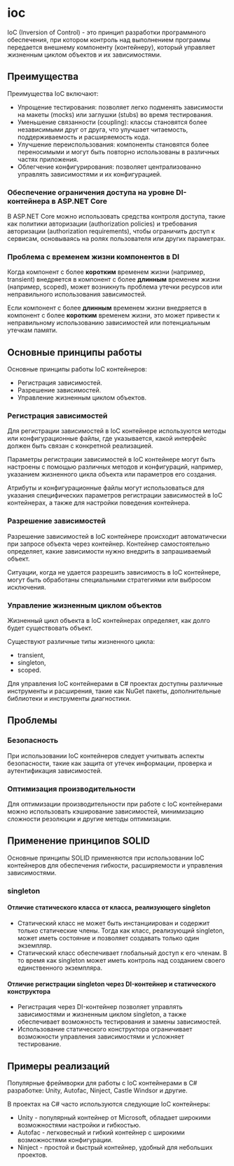 # ioc 

IoC (Inversion of Control) - это принцип разработки программного обеспечения, при котором контроль над выполнением программы передается внешнему компоненту (контейнеру), который управляет жизненным циклом объектов и их зависимостями. 

## Преимущества

Преимущества IoC включают:
- Упрощение тестирования: позволяет легко подменять зависимости на макеты (mocks) или заглушки (stubs) во время тестирования.
- Уменьшение связанности (coupling): классы становятся более независимыми друг от друга, что улучшает читаемость, поддерживаемость и расширяемость кода.
- Улучшение переиспользования: компоненты становятся более переносимыми и могут быть повторно использованы в различных частях приложения.
- Облегчение конфигурирования: позволяет централизованно управлять зависимостями и их конфигурацией.

### Обеспечение ограничения доступа на уровне DI-контейнера в ASP.NET Core

В ASP.NET Core можно использовать средства контроля доступа, такие как политики авторизации (authorization policies) и требования авторизации (authorization requirements), чтобы ограничить доступ к сервисам, основываясь на ролях пользователя или других параметрах.

### Проблема с временем жизни компонентов в DI

Когда компонент с более **коротким** временем жизни (например, transient) внедряется в компонент с более **длинным** временем жизни (например, scoped), может возникнуть проблема утечки ресурсов или неправильного использования зависимостей.

Если компонент с более **длинным** временем жизни внедряется в компонент с более **коротким** временем жизни, это может привести к неправильному использованию зависимостей или потенциальным утечкам памяти.

## Основные принципы работы

Основные принципы работы IoC контейнеров:
- Регистрация зависимостей.
- Разрешение зависимостей.
- Управление жизненным циклом объектов.

### Регистрация зависимостей

Для регистрации зависимостей в IoC контейнере используются методы или конфигурационные файлы, где указывается, какой интерфейс должен быть связан с конкретной реализацией.

Параметры регистрации зависимостей в IoC контейнере могут быть настроены с помощью различных методов и конфигураций, например, указанием жизненного цикла объекта или параметров его создания.

Атрибуты и конфигурационные файлы могут использоваться для указания специфических параметров регистрации зависимостей в IoC контейнерах, а также для настройки поведения контейнера.

### Разрешение зависимостей

Разрешение зависимостей в IoC контейнере происходит автоматически при запросе объекта через контейнер. Контейнер самостоятельно определяет, какие зависимости нужно внедрить в запрашиваемый объект.

Ситуации, когда не удается разрешить зависимость в IoC контейнере, могут быть обработаны специальными стратегиями или выбросом исключения.

### Управление жизненным циклом объектов

Жизненный цикл объекта в IoC контейнерах определяет, как долго будет существовать объект. 

Существуют различные типы жизненного цикла: 
- transient, 
- singleton, 
- scoped.

Для управления IoC контейнерами в C# проектах доступны различные инструменты и расширения, такие как NuGet пакеты, дополнительные библиотеки и инструменты диагностики.

## Проблемы

### Безопасность

При использовании IoC контейнеров следует учитывать аспекты безопасности, такие как защита от утечек информации, проверка и аутентификация зависимостей.

### Оптимизация производительности

Для оптимизации производительности при работе с IoC контейнерами можно использовать кэширование зависимостей, минимизацию сложности резолюции и другие методы оптимизации.

## Применение принципов SOLID

Основные принципы SOLID применяются при использовании IoC контейнеров для обеспечения гибкости, расширяемости и управления зависимостями.

### singleton

#### Отличие статического класса от класса, реализующего singleton

- Статический класс не может быть инстанциирован и содержит только статические члены. Тогда как класс, реализующий singleton, может иметь состояние и позволяет создавать только один экземпляр.
- Статический класс обеспечивает глобальный доступ к его членам. В то время как singleton может иметь контроль над созданием своего единственного экземпляра.

#### Отличие регистрации singleton через DI-контейнер и статического конструктора

- Регистрация через DI-контейнер позволяет управлять зависимостями и жизненным циклом singleton, а также обеспечивает возможность тестирования и замены зависимостей.
- Использование статического конструктора ограничивает возможности управления зависимостями и усложняет тестирование.

## Примеры реализаций

Популярные фреймворки для работы с IoC контейнерами в C# разработке: Unity, Autofac, Ninject, Castle Windsor и другие.

В проектах на C# часто используются следующие IoC контейнеры:
- Unity - популярный контейнер от Microsoft, обладает широкими возможностями настройки и гибкостью.
- Autofac - легковесный и гибкий контейнер с широкими возможностями конфигурации.
- Ninject - простой и быстрый контейнер, удобный для небольших проектов.
